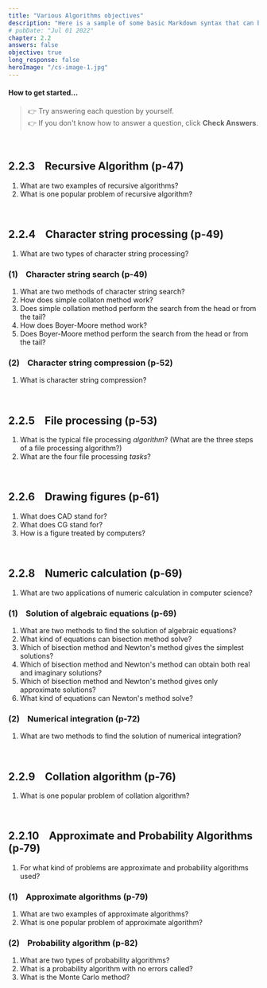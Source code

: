 ```yaml
---
title: "Various Algorithms objectives"
description: "Here is a sample of some basic Markdown syntax that can be used when writing Markdown content in Astro."
# pubDate: "Jul 01 2022"
chapter: 2.2
answers: false
objective: true
long_response: false
heroImage: "/cs-image-1.jpg"
---
```


#### How to get started...

<!-- > The following notes are for objectives. They are **_not_** for long-response-type questions! -->

> 👉 Try answering each question by yourself.
> <br>
> 👉 If you don't know how to answer a question, click **Check Answers**.

<br>

## 2.2.3 &nbsp;&nbsp; Recursive Algorithm (p-47)

1. What are two examples of recursive algorithms?
2. What is one popular problem of recursive algorithm?

<br>

## 2.2.4 &nbsp;&nbsp; Character string processing (p-49)

1. What are two types of character string processing?

### (1) &nbsp;&nbsp; Character string search (p-49)

1. What are two methods of character string search?
2. How does simple collaton method work?
3. Does simple collation method perform the search from the head or from the tail?
4. How does Boyer-Moore method work?
5. Does Boyer-Moore method perform the search from the head or from the tail?

### (2) &nbsp;&nbsp; Character string compression (p-52)

1. What is character string compression?

<br>

## 2.2.5 &nbsp;&nbsp; File processing (p-53)

1. What is the typical file processing _algorithm_? (What are the three steps of a file processing algorithm?)
2. What are the four file processing _tasks_?

<br>

## 2.2.6 &nbsp;&nbsp; Drawing figures (p-61)

1. What does CAD stand for?
2. What does CG stand for?
3. How is a figure treated by computers?

<br>

## 2.2.8 &nbsp;&nbsp; Numeric calculation (p-69)

1. What are two applications of numeric calculation in computer science?

### (1) &nbsp;&nbsp; Solution of algebraic equations (p-69)

1. What are two methods to find the solution of algebraic equations?
2. What kind of equations can bisection method solve?
3. Which of bisection method and Newton's method gives the simplest solutions?
4. Which of bisection method and Newton's method can obtain both real and imaginary solutions?
5. Which of bisection method and Newton's method gives only approximate solutions?
6. What kind of equations can Newton's method solve?

### (2) &nbsp;&nbsp; Numerical integration (p-72)

1. What are two methods to find the solution of numerical integration?

<br>

## 2.2.9 &nbsp;&nbsp; Collation algorithm (p-76)

1. What is one popular problem of collation algorithm?

<br>

## 2.2.10 &nbsp;&nbsp; Approximate and Probability Algorithms (p-79)

1. For what kind of problems are approximate and probability algorithms used?

### (1) &nbsp;&nbsp; Approximate algorithms (p-79)

1. What are two examples of approximate algorithms?
2. What is one popular problem of approximate algorithm?

### (2) &nbsp;&nbsp; Probability algorithm (p-82)

1. What are two types of probability algorithms?
2. What is a probability algorithm with no errors called?
3. What is the Monte Carlo method?

<br>
